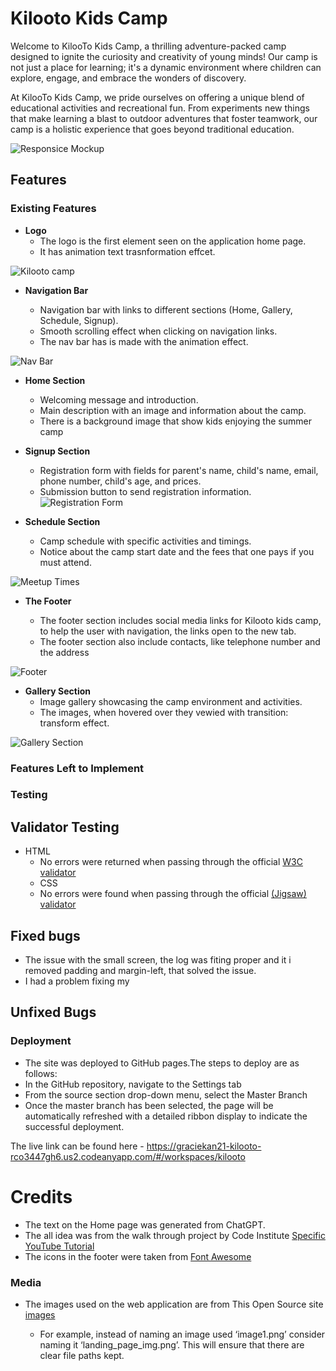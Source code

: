 # Kilooto Kids Camp

Welcome to KilooTo Kids Camp, a thrilling adventure-packed camp designed to ignite the curiosity and creativity of young minds! Our camp is not just a place for learning; it's a dynamic environment where children can explore, engage, and embrace the wonders of discovery.

At KilooTo Kids Camp, we pride ourselves on offering a unique blend of educational activities and recreational fun. From experiments new things that make learning a blast to outdoor adventures that foster teamwork, our camp is a holistic experience that goes beyond traditional education.

![Responsice Mockup]()

## Features

### Existing Features

- **Logo**
  - The logo is the first element seen on the application home page.
  - It has animation text trasnformation effcet.

![Kilooto camp]()

- **Navigation Bar**

  - Navigation bar with links to different sections (Home, Gallery, Schedule, Signup).
  - Smooth scrolling effect when clicking on navigation links.
  - The nav bar has is made with the animation effect.

![Nav Bar]()

- **Home Section**

  - Welcoming message and introduction.
  - Main description with an image and information about the camp.
  - There is a background image that show kids enjoying the summer camp

- **Signup Section**

  - Registration form with fields for parent's name, child's name, email, phone number, child's age, and prices.
  - Submission button to send registration information.
    ![Registration Form]()

- **Schedule Section**
  - Camp schedule with specific activities and timings.
  - Notice about the camp start date and the fees that one pays if you must attend.

![Meetup Times]()

- **The Footer**

  - The footer section includes social media links for Kilooto kids camp, to help the user with navigation, the links open to the new tab.
  - The footer section also include contacts, like telephone number and the address

![Footer]()

- **Gallery Section**
  - Image gallery showcasing the camp environment and activities.
  - The images, when hovered over they vewied with transition: transform effect.

![Gallery Section]()

### Features Left to Implement

### Testing

## Validator Testing

- HTML
  - No errors were returned when passing through the official [W3C validator]()
  - CSS
  - No errors were found when passing through the official [(Jigsaw) validator]()

## Fixed bugs

- The issue with the small screen, the log was fiting proper and it i removed padding and margin-left, that solved the issue.
- I had a problem fixing my 

## Unfixed Bugs

### Deployment

- The site was deployed to GitHub pages.The steps to deploy are as follows:
- In the GitHub repository, navigate to the Settings tab
- From the source section drop-down menu, select the Master Branch
- Once the master branch has been selected, the page will be automatically refreshed with a detailed ribbon display to indicate the successful deployment.

The live link can be found here - <https://graciekan21-kilooto-rco3447gh6.us2.codeanyapp.com/#/workspaces/kilooto>

# Credits

- The text on the Home page was generated from ChatGPT.
- The all idea was from the walk through project by Code Institute [Specific YouTube Tutorial](https://www.youtube.com/)
- The icons in the footer were taken from [Font Awesome](https://fonts.google.com/)

### Media

- The images used on the web application are from This Open Source site [images](https://www.pexels.com/search/google%20pixel/)

  - For example, instead of naming an image used ‘image1.png’ consider naming it ‘landing_page_img.png’. This will ensure that there are clear file paths kept.
